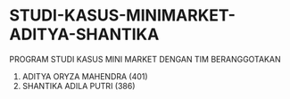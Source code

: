 # STUDI-KASUS-MINIMARKET-ADITYA-SHANTIKA
PROGRAM STUDI KASUS MINI MARKET DENGAN TIM BERANGGOTAKAN 
1. ADITYA ORYZA MAHENDRA (401)
2. SHANTIKA ADILA PUTRI (386)
